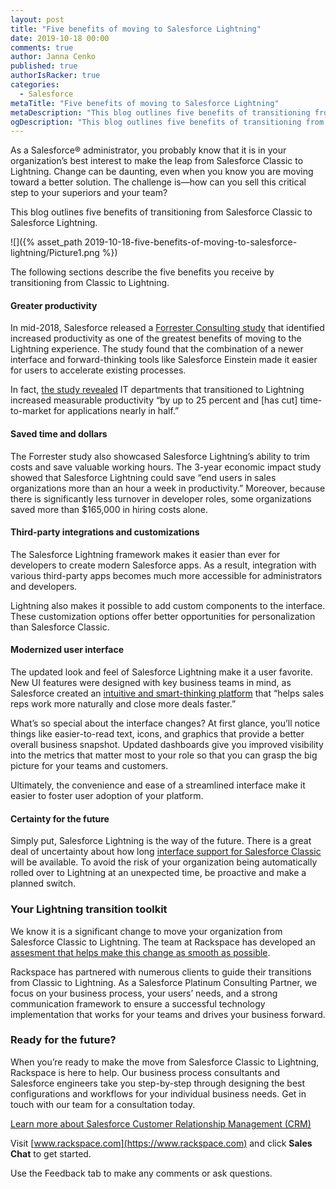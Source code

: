 ```yaml
---
layout: post
title: "Five benefits of moving to Salesforce Lightning"
date: 2019-10-18 00:00
comments: true
author: Janna Cenko
published: true
authorIsRacker: true
categories:
  - Salesforce
metaTitle: "Five benefits of moving to Salesforce Lightning"
metaDescription: "This blog outlines five benefits of transitioning from Salesforce Classic to Salesforce Lightning."
ogDescription: "This blog outlines five benefits of transitioning from Salesforce Classic to Salesforce Lightning."
---
```


As a Salesforce&reg; administrator, you probably know that it is in your organization’s
best interest to make the leap from Salesforce Classic to Lightning. Change can be
daunting, even when you know you are moving toward a better solution. The challenge
is&mdash;how can you sell this critical step to your superiors and your team?

This blog outlines five benefits of transitioning from Salesforce Classic to Salesforce Lightning.

<!-- more -->
![]({% asset_path 2019-10-18-five-benefits-of-moving-to-salesforce-lightning/Picture1.png %})

The following sections describe the five benefits you receive by transitioning
from Classic to Lightning.

#### Greater productivity

In mid-2018, Salesforce released a
[Forrester Consulting study](https://www.prnewswire.com/news-releases/total-economic-impact-study-on-salesforce-lightning-shows-341-percent-return-on-investment-over-three-years-300661371.html)
that identified increased productivity as one of the greatest benefits of moving
to the Lightning experience. The study found that the combination of a newer
interface and forward-thinking tools like Salesforce Einstein made it easier for
users to accelerate existing processes.

In fact,
[the study revealed](https://www.prnewswire.com/news-releases/total-economic-impact-study-on-salesforce-lightning-shows-341-percent-return-on-investment-over-three-years-300661371.html)
IT departments that transitioned to Lightning increased measurable productivity
“by up to 25 percent and [has cut] time-to-market for applications nearly in half.”

#### Saved time and dollars

The Forrester study also showcased Salesforce Lightning’s ability to trim costs
and save valuable working hours. The 3-year economic impact study showed that
Salesforce Lightning could save “end users in sales organizations more than an
hour a week in productivity.” Moreover, because there is significantly less
turnover in developer roles, some organizations saved more than $165,000 in
hiring costs alone.

#### Third-party integrations and customizations

The Salesforce Lightning framework makes it easier than ever for developers to
create modern Salesforce apps. As a result, integration with various third-party
apps becomes much more accessible for administrators and developers.

Lightning also makes it possible to add custom components to the interface. These
customization options offer better opportunities for personalization than
Salesforce Classic.

#### Modernized user interface

The updated look and feel of Salesforce Lightning make it a user favorite. New
UI features were designed with key business teams in mind, as Salesforce created
an [intuitive and smart-thinking platform](https://releasenotes.docs.salesforce.com/en-us/spring16/release-notes/rn_lex.htm)
that “helps sales reps work more naturally and close more deals faster.”

What’s so special about the interface changes? At first glance, you’ll notice
things like easier-to-read text, icons, and graphics that provide a better
overall business snapshot. Updated dashboards give you improved visibility into
the metrics that matter most to your role so that you can grasp the big picture
for your teams and customers.

Ultimately, the convenience and ease of a streamlined interface make it easier
to foster user adoption of your platform.

#### Certainty for the future

Simply put, Salesforce Lightning is the way of the future. There is a great deal
of uncertainty about how long
[interface support for Salesforce Classic](https://tech.co/crm-software/salesforce-lightning-vs-classic-compared)
will be available. To avoid the risk of your organization being automatically
rolled over to Lightning at an unexpected time, be proactive and make a planned
switch.

### Your Lightning transition toolkit

We know it is a significant change to move your organization from Salesforce
Classic to Lightning. The team at Rackspace has developed an
[assesment that helps make this change as smooth as possible](https://www.rackspace.com/resources/salesforce-lightning-conversion-assessment).

Rackspace has partnered with numerous clients to guide their transitions from
Classic to Lightning. As a Salesforce Platinum Consulting Partner, we focus on
your business process, your users’ needs, and a strong communication framework
to ensure a successful technology implementation that works for your teams and
drives your business forward.

### Ready for the future?

When you’re ready to make the move from Salesforce Classic to Lightning,
Rackspace is here to help. Our business process consultants and Salesforce
engineers take you step-by-step through designing the best configurations and
workflows for your individual business needs. Get in touch with our team for a
consultation today.

<a class="cta blue" id="cta" href="https://www.rackspace.com/salesforce">Learn more about Salesforce Customer Relationship Management (CRM)</a>

Visit [www.rackspace.com](https://www.rackspace.com) and click **Sales Chat**
to get started.

Use the Feedback tab to make any comments or ask questions.


